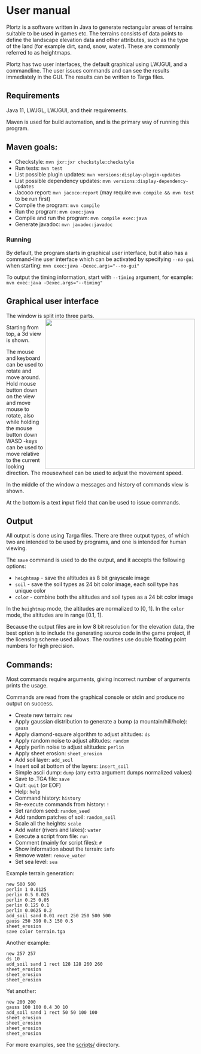 # User manual

Plortz is a software written in Java to generate rectangular areas of terrains suitable to be used in games etc. The terrains consists of data points to define the landscape elevation data and other attributes, such as the type of the land (for example dirt, sand, snow, water). These are commonly referred to as heightmaps.

Plortz has two user interfaces, the default graphical using LWJGUI, and a commandline. The user issues commands and can see the results immediately in the GUI. The results can be written to Targa files.

## Requirements
Java 11, LWJGL, LWJGUI, and their requirements.

Maven is used for build automation, and is the primary way of running this program.

## Maven goals:
* Checkstyle: ```mvn jxr:jxr checkstyle:checkstyle```
* Run tests:  ```mvn test```
* List possible plugin updates: ```mvn versions:display-plugin-updates```
* List possible dependency updates: ```mvn versions:display-dependency-updates```
* Jacoco report: ```mvn jacoco:report``` (may require ```mvn compile && mvn test``` to be run first)
* Compile the program: ```mvn compile```
* Run the program: ```mvn exec:java```
* Compile and run the program: ```mvn compile exec:java```
* Generate javadoc: ```mvn javadoc:javadoc```

### Running
By default, the program starts in graphical user interface, but it also has a command-line user interface which can be activated by specifying ```--no-gui``` when starting:
```mvn exec:java -Dexec.args="--no-gui"```

To output the timing information, start with ```--timing``` argument, for example:
```mvn exec:java -Dexec.args="--timing"```


## Graphical user interface
The window is split into three parts. <img align="right" src="../screenshot.png" width="400px">

Starting from top, a 3d view is shown.

The mouse and keyboard can be used to rotate and move around. Hold mouse button down on the view and move mouse to rotate, also while holding the mouse button down WASD -keys can be used to move relative to the current looking direction. The mousewheel can be used to adjust the movement speed.

In the middle of the window a messages and history of commands view is shown.

At the bottom is a text input field that can be used to issue commands.


## Output
All output is done using Targa files. There are three output types, of which two are intended to be used by programs, and one is intended for human viewing.

The ```save``` command is used to do the output, and it accepts the following options:
* ```heightmap``` - save the altitudes as 8 bit grayscale image
* ```soil``` - save the soil types as 24 bit color image, each soil type has unique color
* ```color``` - combine both the altitudes and soil types as a 24 bit color image

In the ```heightmap``` mode, the altitudes are normalized to [0, 1]. In the ```color``` mode, the altitudes are in range [0.1, 1].

Because the output files are in low 8 bit resolution for the elevation data, the best option is to include the generating source code in the game project, if the licensing scheme used allows. The routines use double floating point numbers for high precision.


## Commands:
Most commands require arguments, giving incorrect number of arguments prints the usage.

Commands are read from the graphical console or stdin and produce no output on success.

* Create new terrain: ```new```
* Apply gaussian distribution to generate a bump (a mountain/hill/hole): ```gauss```
* Apply diamond-square algorithm to adjust altitudes: ```ds```
* Apply random noise to adjust altitudes: ```random```
* Apply perlin noise to adjust altitudes: ```perlin```
* Apply sheet erosion: ```sheet_erosion```
* Add soil layer: ```add_soil```
* Insert soil at bottom of the layers: ```insert_soil```
* Simple ascii dump: ```dump``` (any extra argument dumps normalized values)
* Save to .TGA file: ```save```
* Quit: ```quit``` (or EOF)
* Help: ```help```
* Command history: ```history```
* Re-execute commands from history: ```!```
* Set random seed: ```random_seed```
* Add random patches of soil: ```random_soil```
* Scale all the heights: ```scale```
* Add water (rivers and lakes): ```water```
* Execute a script from file: ```run```
* Comment (mainly for script files): ```#```
* Show information about the terrain: ```info```
* Remove water: ```remove_water```
* Set sea level: ```sea```

Example terrain generation:
```
new 500 500
perlin 1 0.0125
perlin 0.5 0.025
perlin 0.25 0.05
perlin 0.125 0.1
perlin 0.0625 0.2
add_soil sand 0.01 rect 250 250 500 500
gauss 250 390 0.3 150 0.5
sheet_erosion
save color terrain.tga
```

Another example:
```
new 257 257
ds 10
add_soil sand 1 rect 128 128 260 260
sheet_erosion
sheet_erosion
sheet_erosion
```

Yet another:
```
new 200 200
gauss 100 100 0.4 30 10
add_soil sand 1 rect 50 50 100 100
sheet_erosion
sheet_erosion
sheet_erosion
sheet_erosion
```

For more examples, see the [scripts/](../scripts) directory.
